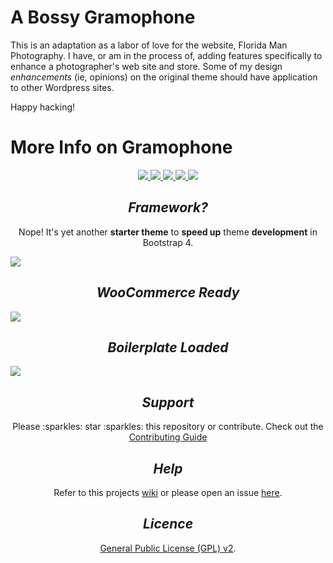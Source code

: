 # A Bossy Gramophone
<p>This is an adaptation as a labor of love for the website, Florida Man Photography. I have, or am in the process of, adding features specifically to enhance a photographer's web site and store. Some of my design <em>enhancements</em> (ie, opinions) on the original theme should have application to other Wordpress sites.</p>
<p>Happy hacking!</p>

# More Info on Gramophone
<p align="center">
  <a href="https://github.com/pjhampton/Gramophone/blob/master/licence">
    <img src="https://img.shields.io/badge/License-GPL--2.0+-brightgreen.svg?style=flat-square">
  </a>

  <a href="http://getbootstrap.com/">
    <img src="https://img.shields.io/badge/Bootstrap-v4.0.0%20(alpha.6)-6f5499.svg?style=flat-square">
  </a>

  <a href="http://wordpress.org/">
    <img src="https://img.shields.io/badge/WordPress-v4.7-00A0D2.svg?style=flat-square">
  </a>

  <a href="https://woothemes.com/woocommerce">
    <img src="https://img.shields.io/badge/WooCommerce-v2.6.11-A46497.svg?style=flat-square">
  </a>

  <a href="https://github.com/pjhampton/Gramophone/wiki">
    <img src="https://img.shields.io/badge/Docs-Github%20Wiki-ff69b4.svg?style=flat-square">
  </a>
</p>

<h2 align="center"><em>Framework?</em></h2>

<p align="center">Nope! It's yet another <strong>starter theme</strong> to <strong>speed up</strong> theme <strong>development</strong> in Bootstrap 4.</p>

<image src="https://github.com/pjhampton/assets/blob/master/gramophone/gramophone_home_1.png">

<h2 align="center"><em color="#a46497">WooCommerce Ready</em></h2>

<image src="https://github.com/pjhampton/assets/blob/master/gramophone/gramophone_home_2.png">

<h2 align="center"><em>Boilerplate Loaded</em></h2>

<image src="https://github.com/pjhampton/assets/blob/master/gramophone/gramophone_home_3.png">

<h2 align="center"><em>Support</em></h2>

<p align="center">Please :sparkles: star :sparkles: this repository or contribute. Check out the <a href="https://github.com/pjhampton/Gramophone/tree/master/.github/CONTRIBUTING.md">Contributing Guide</a></p>

<h2 align="center"><em>Help</em></h2>

<p align="center">Refer to this projects <a href="https://github.com/pjhampton/Gramophone/wiki">wiki</a> or please open an issue <a href="https://gituhb.com/pjhampton/Gramophone/issues">here</a>.</p>

<h2 align="center"><em>Licence</em></h2>

<p align="center"><a href="https://github.com/pjhampton/Gramophone/blob/master/licence.md">General Public License (GPL) v2</a>.</p>
